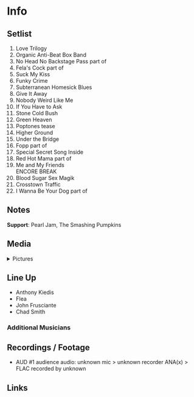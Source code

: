 # Info

## Setlist

1. Love Trilogy
2. Organic Anti-Beat Box Band
3. No Head No Backstage Pass part of
4. Fela's Cock part of
5. Suck My Kiss
6. Funky Crime
7. Subterranean Homesick Blues
8. Give It Away
9. Nobody Weird Like Me
10. If You Have to Ask
11. Stone Cold Bush
12. Green Heaven
13. Poptones tease
14. Higher Ground
15. Under the Bridge
16. Fopp part of
17. Special Secret Song Inside
18. Red Hot Mama part of
19. Me and My Friends
<br> ENCORE BREAK
20. Blood Sugar Sex Magik
21. Crosstown Traffic
22. I Wanna Be Your Dog part of

## Notes

**Support**: Pearl Jam, The Smashing Pumpkins

## Media 

<details>
  <summary>Pictures</summary>
  <!--<img alt="Setlist" title="Setlist" src="_.jpg" height="200" />
  <img alt="Flyer" title="Flyer" src="_.jpg" height="200" />
  <img alt="Clipper" title="Clipper" src="_.jpg" height="200" />
  <img alt="Ticket" title="Ticket" src="_.jpg" height="200" />
  -->
</details>

## Line Up

* Anthony Kiedis
* Flea
* John Frusciante
* Chad Smith

### Additional Musicians

## Recordings / Footage

* AUD #1 audience audio: unknown mic > unknown recorder ANA(x) > FLAC recorded by unknown

## Links
